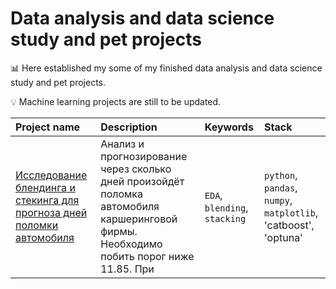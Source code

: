 # Data analysis and data science study and pet projects

📊 Here established my some of my finished data analysis and data science study and pet projects.

💡 Machine learning projects are still to be updated.


| Project name             | Description                     | Keywords                      |Stack                   |
| :------------------------|:--------------------------------|:------------------------------|:------------------|
| [Исследование блендинга и стекинга для прогноза дней поломки автомобиля](https://github.com/nedokormysh/PORTFOLIO/blob/main/CDS_solution_12_2_1.ipynb) | Анализ и прогнозирование через сколько дней произойдёт поломка автомобиля каршеринговой фирмы. Необходимо побить порог ниже 11.85. При | `EDA`, `blending`, `stacking` | `python`, `pandas`, `numpy`, `matplotlib`, 'catboost', 'optuna'|
